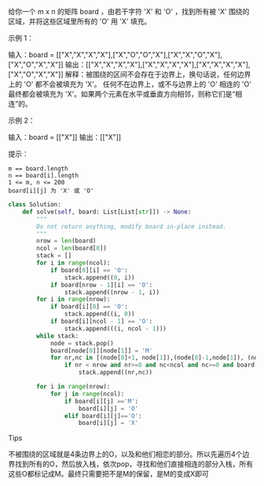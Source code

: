 给你一个 m x n 的矩阵 board ，由若干字符 'X' 和 'O' ，找到所有被 'X' 围绕的区域，并将这些区域里所有的 'O' 用 'X' 填充。

 

示例 1：

输入：board = [["X","X","X","X"],["X","O","O","X"],["X","X","O","X"],["X","O","X","X"]]
输出：[["X","X","X","X"],["X","X","X","X"],["X","X","X","X"],["X","O","X","X"]]
解释：被围绕的区间不会存在于边界上，换句话说，任何边界上的 'O' 都不会被填充为 'X'。 任何不在边界上，或不与边界上的 'O' 相连的 'O' 最终都会被填充为 'X'。如果两个元素在水平或垂直方向相邻，则称它们是“相连”的。

示例 2：

输入：board = [["X"]]
输出：[["X"]]

 

提示：

    m == board.length
    n == board[i].length
    1 <= m, n <= 200
    board[i][j] 为 'X' 或 'O'



```python
class Solution:
    def solve(self, board: List[List[str]]) -> None:
        """
        Do not return anything, modify board in-place instead.
        """
        nrow = len(board)
        ncol = len(board[0])
        stack = []
        for i in range(ncol):
            if board[0][i] == 'O':
                stack.append((0, i))
            if board[nrow - 1][i] == 'O':
                stack.append((nrow - 1, i))
        for i in range(nrow):
            if board[i][0] == 'O':
                stack.append((i, 0))
            if board[i][ncol - 1] == 'O':
                stack.append(((i, ncol - 1)))
        while stack:
            node = stack.pop()
            board[node[0]][node[1]] = 'M'
            for nr,nc in [(node[0]+1, node[1]),(node[0]-1,node[1]), (node[0],node[1]+1), (node[0],node[1]-1)]:
                if nr < nrow and nr>=0 and nc<ncol and nc>=0 and board[nr][nc]=='O':
                    stack.append((nr,nc))

        for i in range(nrow):
            for j in range(ncol):
                if board[i][j] =='M':
                    board[i][j] = 'O'
                elif board[i][j]=='O':
                    board[i][j] = 'X'
```



Tips

不被围绕的区域就是4条边界上的O，以及和他们相恋的部分。所以先遍历4个边界找到所有的O，然后放入栈，依次pop，寻找和他们直接相连的部分入栈，所有这些O都标记成M。最终只需要把不是M的保留，是M的变成X即可
